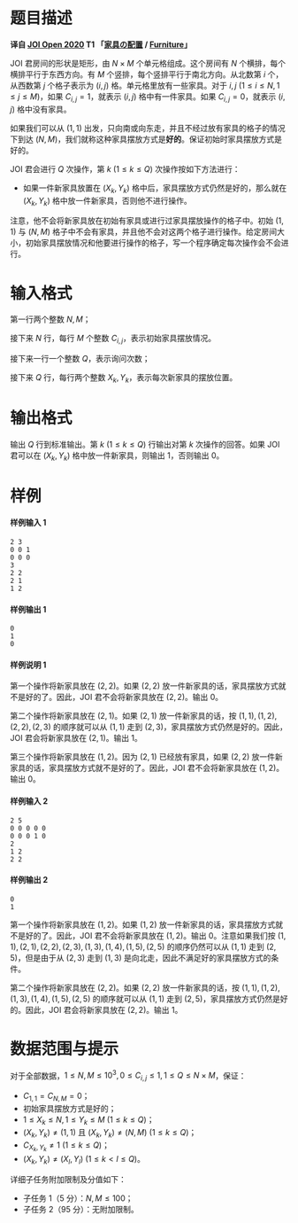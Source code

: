 
# 题目描述

**译自 [JOI Open 2020](https://contests.ioi-jp.org/open-2020/index.html) T1 「[家具の配置](http://s3-ap-northeast-1.amazonaws.com/data.cms.ioi-jp.org/open-2020/furniture/2020-open-furniture-statement-en.pdf) / [Furniture](http://s3-ap-northeast-1.amazonaws.com/data.cms.ioi-jp.org/open-2020/furniture/2020-open-furniture-statement.pdf)」**

JOI 君房间的形状是矩形，由 $N\times M$ 个单元格组成。这个房间有 $N$ 个横排，每个横排平行于东西方向。有 $M$ 个竖排，每个竖排平行于南北方向。从北数第 $i$ 个，从西数第 $j$ 个格子表示为 $(i,j)$ 格。单元格里放有一些家具。对于 $i,j\ (1\le i\le N,1\le j\le M)$，如果 $C_{i,j}=1$，就表示 $(i,j)$ 格中有一件家具。如果 $C_{i,j}=0$，就表示 $(i,j)$ 格中没有家具。

如果我们可以从 $(1,1)$ 出发，只向南或向东走，并且不经过放有家具的格子的情况下到达 $(N,M)$，我们就称这种家具摆放方式是**好的**。保证初始时家具摆放方式是好的。

JOI 君会进行 $Q$ 次操作，第 $k\ (1\le k\le Q)$ 次操作按如下方法进行：

- 如果一件新家具放置在 $(X_k,Y_k)$ 格中后，家具摆放方式仍然是好的，那么就在 $(X_k,Y_k)$ 格中放一件新家具，否则他不进行操作。

注意，他不会将新家具放在初始有家具或进行过家具摆放操作的格子中。初始 $(1,1)$ 与 $(N,M)$ 格子中不会有家具，并且他不会对这两个格子进行操作。给定房间大小，初始家具摆放情况和他要进行操作的格子，写一个程序确定每次操作会不会进行。

# 输入格式

第一行两个整数 $N,M$；

接下来 $N$ 行，每行 $M$ 个整数 $C_{i,j}$，表示初始家具摆放情况。

接下来一行一个整数 $Q$，表示询问次数；

接下来 $Q$ 行，每行两个整数 $X_k,Y_k$，表示每次新家具的摆放位置。

# 输出格式

输出 $Q$ 行到标准输出。第 $k\ (1\le k\le Q)$ 行输出对第 $k$ 次操作的回答。如果 JOI 君可以在 $(X_k,Y_k)$ 格中放一件新家具，则输出 $1$，否则输出 $0$。

# 样例

#### 样例输入 1

```plain
2 3
0 0 1
0 0 0
3
2 2
2 1
1 2
```

#### 样例输出 1

```plain
0
1
0
```

#### 样例说明 1

第一个操作将新家具放在 $(2,2)$。如果 $(2,2)$ 放一件新家具的话，家具摆放方式就不是好的了。因此，JOI 君不会将新家具放在 $(2,2)$。输出 $0$。

第二个操作将新家具放在 $(2,1)$。如果 $(2,1)$ 放一件新家具的话，按 $(1,1),(1,2),(2,2),(2,3)$ 的顺序就可以从 $(1,1)$ 走到 $(2,3)$，家具摆放方式仍然是好的。因此，JOI 君会将新家具放在 $(2,1)$。输出 $1$。

第三个操作将新家具放在 $(1,2)$。因为 $(2,1)$ 已经放有家具，如果 $(2,2)$ 放一件新家具的话，家具摆放方式就不是好的了。因此，JOI 君不会将新家具放在 $(1,2)$。输出 $0$。

#### 样例输入 2

```plain
2 5
0 0 0 0 0
0 0 0 1 0
2
1 2
2 2
```

#### 样例输出 2

```plain
0
1
```

第一个操作将新家具放在 $(1,2)$。如果 $(1,2)$ 放一件新家具的话，家具摆放方式就不是好的了。因此，JOI 君不会将新家具放在 $(1,2)$。输出 $0$。注意如果我们按 $(1,1),(2,1),(2,2),(2,3),(1,3),(1,4),(1,5),(2,5)$ 的顺序仍然可以从 $(1,1)$ 走到 $(2,5)$，但是由于从 $(2,3)$ 走到 $(1,3)$ 是向北走，因此不满足好的家具摆放方式的条件。

第二个操作将新家具放在 $(2,2)$。如果 $(2,2)$ 放一件新家具的话，按 $(1,1),(1,2),(1,3),(1,4),(1,5),(2,5)$ 的顺序就可以从 $(1,1)$ 走到 $(2,5)$，家具摆放方式仍然是好的。因此，JOI 君会将新家具放在 $(2,2)$。输出 $1$。



# 数据范围与提示

对于全部数据，$1\le N,M\le 10^3,0\le C_{i,j}\le 1,1\le Q\le N\times M$，保证：

- $C_{1,1}=C_{N,M}=0$；
- 初始家具摆放方式是好的；
- $1\le X_k\le N,1\le Y_k\le M\ (1\le k\le Q)$；
- $(X_k,Y_k)\neq (1,1)$ 且 $(X_k,Y_k)\neq (N,M)\ (1\le k\le Q)$；
- $C_{X_k,Y_k}\neq 1\ (1\le k\le Q)$；
- $(X_k,Y_k)\neq (X_l,Y_l)\ (1\le k<l\le Q)$。

详细子任务附加限制及分值如下：
- 子任务 $1$（$5$ 分）：$N,M\le 100$；
- 子任务 $2$（$95$ 分）：无附加限制。

